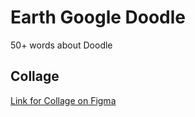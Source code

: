 # Earth Google Doodle
50+ words about Doodle

## Collage
[Link for Collage on Figma](https://www.figma.com/file/EJmEOD29qPAxVxkVuaNeND/Google-Doodle?node-id=0%3A1) 


